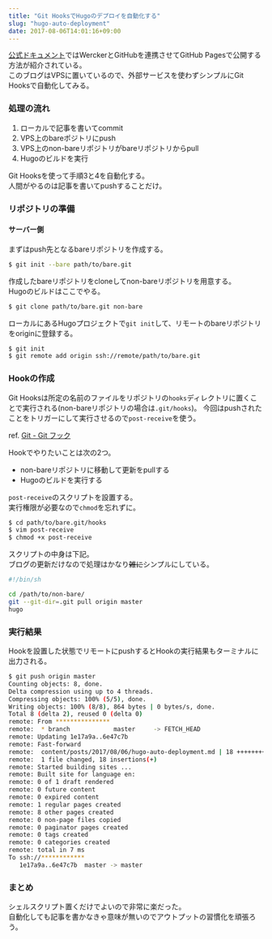 ```yaml
---
title: "Git HooksでHugoのデプロイを自動化する"
slug: "hugo-auto-deployment"
date: 2017-08-06T14:01:16+09:00
---
```


[公式ドキュメント](https://gohugo.io/hosting-and-deployment/deployment-with-wercker/)ではWerckerとGitHubを連携させてGitHub Pagesで公開する方法が紹介されている。  
このブログはVPSに置いているので、外部サービスを使わずシンプルにGit Hooksで自動化してみる。

### 処理の流れ
1. ローカルで記事を書いてcommit
2. VPS上のbareポジトリにpush
3. VPS上のnon-bareリポジトリがbareリポジトリからpull
4. Hugoのビルドを実行

Git Hooksを使って手順3と4を自動化する。  
人間がやるのは記事を書いてpushすることだけ。

### リポジトリの準備

#### サーバー側
まずはpush先となるbareリポジトリを作成する。

```bash
$ git init --bare path/to/bare.git
```

作成したbareリポジトリをcloneしてnon-bareリポジトリを用意する。  
Hugoのビルドはここでやる。
```bash
$ git clone path/to/bare.git non-bare
```

ローカルにあるHugoプロジェクトで`git init`して、リモートのbareリポジトリをoriginに登録する。
```bash
$ git init
$ git remote add origin ssh://remote/path/to/bare.git
```

### Hookの作成
Git Hooksは所定の名前のファイルをリポジトリの`hooks`ディレクトリに置くことで実行される(non-bareリポジトリの場合は`.git/hooks`)。
今回はpushされたことをトリガーにして実行させるので`post-receive`を使う。

ref. [Git - Git フック](https://git-scm.com/book/ja/v2/Git-%E3%81%AE%E3%82%AB%E3%82%B9%E3%82%BF%E3%83%9E%E3%82%A4%E3%82%BA-Git-%E3%83%95%E3%83%83%E3%82%AF)

Hookでやりたいことは次の2つ。

- non-bareリポジトリに移動して更新をpullする
- Hugoのビルドを実行する

`post-receive`のスクリプトを設置する。  
実行権限が必要なので`chmod`を忘れずに。

```bash
$ cd path/to/bare.git/hooks
$ vim post-receive
$ chmod +x post-receive
```

スクリプトの中身は下記。  
ブログの更新だけなので処理はかなり~~雑に~~シンプルにしている。

```bash
#!/bin/sh

cd /path/to/non-bare/
git --git-dir=.git pull origin master
hugo
```

### 実行結果
Hookを設置した状態でリモートにpushするとHookの実行結果もターミナルに出力される。

```bash
$ git push origin master
Counting objects: 8, done.
Delta compression using up to 4 threads.
Compressing objects: 100% (5/5), done.
Writing objects: 100% (8/8), 864 bytes | 0 bytes/s, done.
Total 8 (delta 2), reused 0 (delta 0)
remote: From ***************
remote:  * branch            master     -> FETCH_HEAD
remote: Updating 1e17a9a..6e47c7b
remote: Fast-forward
remote:  content/posts/2017/08/06/hugo-auto-deployment.md | 18 ++++++++++++++++++
remote:  1 file changed, 18 insertions(+)
remote: Started building sites ...
remote: Built site for language en:
remote: 0 of 1 draft rendered
remote: 0 future content
remote: 0 expired content
remote: 1 regular pages created
remote: 8 other pages created
remote: 0 non-page files copied
remote: 0 paginator pages created
remote: 0 tags created
remote: 0 categories created
remote: total in 7 ms
To ssh://************
   1e17a9a..6e47c7b  master -> master
```

### まとめ
シェルスクリプト置くだけでよいので非常に楽だった。  
自動化しても記事を書かなきゃ意味が無いのでアウトプットの習慣化を頑張ろう。
